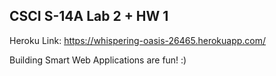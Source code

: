 ## CSCI S-14A Lab 2 + HW 1

Heroku Link: https://whispering-oasis-26465.herokuapp.com/

Building Smart Web Applications are fun! :)